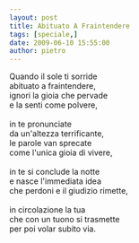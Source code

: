 ```yaml
---
layout: post
title: Abituato A Fraintendere
tags: [speciale,]
date: 2009-06-10 15:55:00
author: pietro
---
```

Quando il sole ti sorride<br/>abituato a fraintendere,<br/>ignori la gioia che pervade<br/>e la senti come polvere,<br/><br/>in te pronunciate<br/>da un'altezza terrificante,<br/>le parole van sprecate<br/>come l'unica gioia di vivere,<br/><br/>in te si conclude la notte<br/>e nasce l'immediata idea<br/>che perdoni e il giudizio rimette,<br/><br/>in circolazione la tua<br/>che con un tuono si trasmette<br/>per poi volar subito via.
